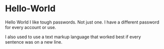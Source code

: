 # Hello-World
Hello World
I like tough passwords.
Not just one.
I have a different password for every account or use.

I also used to use a text markup language that worked best if every sentence was on a new line.
